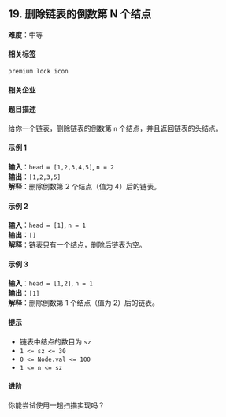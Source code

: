 ## 19. 删除链表的倒数第 N 个结点  
**难度**：中等  

#### 相关标签  
`premium lock icon`  

#### 相关企业  

#### 题目描述  
给你一个链表，删除链表的倒数第 `n` 个结点，并且返回链表的头结点。  

#### 示例 1  

**输入**：`head = [1,2,3,4,5]`, `n = 2`  
**输出**：`[1,2,3,5]`  
**解释**：删除倒数第 2 个结点（值为 4）后的链表。  

#### 示例 2  

**输入**：`head = [1]`, `n = 1`  
**输出**：`[]`  
**解释**：链表只有一个结点，删除后链表为空。  

#### 示例 3  

**输入**：`head = [1,2]`, `n = 1`  
**输出**：`[1]`  
**解释**：删除倒数第 1 个结点（值为 2）后的链表。  

#### 提示  
- 链表中结点的数目为 `sz`  
- `1 <= sz <= 30`  
- `0 <= Node.val <= 100`  
- `1 <= n <= sz`  

#### 进阶  
你能尝试使用一趟扫描实现吗？